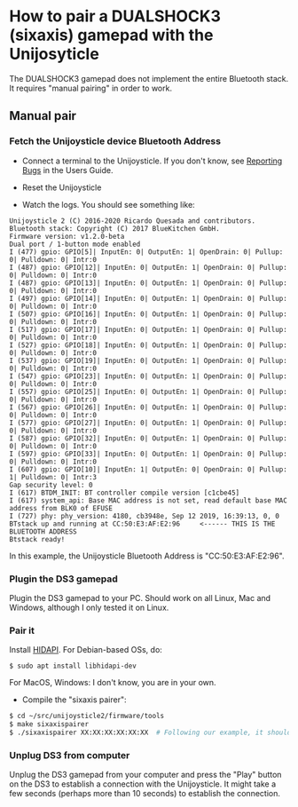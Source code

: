 # How to pair a DUALSHOCK3 (sixaxis) gamepad with the Unijosyticle

The DUALSHOCK3 gamepad does not implement the entire Bluetooth stack. It requires "manual pairing" in order to work.

## Manual pair

### Fetch the Unijoysticle device Bluetooth Address

* Connect a terminal to the Unijoysticle. If you don't know, see [Reporting Bugs][reporting_bugs] in the Users Guide.

* Reset the Unijoysticle

* Watch the logs. You should see something like:

```
Unijoysticle 2 (C) 2016-2020 Ricardo Quesada and contributors.
Bluetooth stack: Copyright (C) 2017 BlueKitchen GmbH.
Firmware version: v1.2.0-beta
Dual port / 1-button mode enabled
I (477) gpio: GPIO[5]| InputEn: 0| OutputEn: 1| OpenDrain: 0| Pullup: 0| Pulldown: 0| Intr:0
I (487) gpio: GPIO[12]| InputEn: 0| OutputEn: 1| OpenDrain: 0| Pullup: 0| Pulldown: 0| Intr:0
I (487) gpio: GPIO[13]| InputEn: 0| OutputEn: 1| OpenDrain: 0| Pullup: 0| Pulldown: 0| Intr:0
I (497) gpio: GPIO[14]| InputEn: 0| OutputEn: 1| OpenDrain: 0| Pullup: 0| Pulldown: 0| Intr:0
I (507) gpio: GPIO[16]| InputEn: 0| OutputEn: 1| OpenDrain: 0| Pullup: 0| Pulldown: 0| Intr:0
I (517) gpio: GPIO[17]| InputEn: 0| OutputEn: 1| OpenDrain: 0| Pullup: 0| Pulldown: 0| Intr:0
I (527) gpio: GPIO[18]| InputEn: 0| OutputEn: 1| OpenDrain: 0| Pullup: 0| Pulldown: 0| Intr:0
I (537) gpio: GPIO[19]| InputEn: 0| OutputEn: 1| OpenDrain: 0| Pullup: 0| Pulldown: 0| Intr:0
I (547) gpio: GPIO[23]| InputEn: 0| OutputEn: 1| OpenDrain: 0| Pullup: 0| Pulldown: 0| Intr:0
I (557) gpio: GPIO[25]| InputEn: 0| OutputEn: 1| OpenDrain: 0| Pullup: 0| Pulldown: 0| Intr:0
I (567) gpio: GPIO[26]| InputEn: 0| OutputEn: 1| OpenDrain: 0| Pullup: 0| Pulldown: 0| Intr:0
I (577) gpio: GPIO[27]| InputEn: 0| OutputEn: 1| OpenDrain: 0| Pullup: 0| Pulldown: 0| Intr:0
I (587) gpio: GPIO[32]| InputEn: 0| OutputEn: 1| OpenDrain: 0| Pullup: 0| Pulldown: 0| Intr:0
I (597) gpio: GPIO[33]| InputEn: 0| OutputEn: 1| OpenDrain: 0| Pullup: 0| Pulldown: 0| Intr:0
I (607) gpio: GPIO[10]| InputEn: 1| OutputEn: 0| OpenDrain: 0| Pullup: 1| Pulldown: 0| Intr:3
Gap security level: 0
I (617) BTDM_INIT: BT controller compile version [c1cbe45]
I (617) system_api: Base MAC address is not set, read default base MAC address from BLK0 of EFUSE
I (727) phy: phy_version: 4180, cb3948e, Sep 12 2019, 16:39:13, 0, 0
BTstack up and running at CC:50:E3:AF:E2:96     <------ THIS IS THE BLUETOOTH ADDRESS
Btstack ready!
```

In this example, the Unijoysticle Bluetooth Address is "CC:50:E3:AF:E2:96".

[reporting_bugs]: user_guide.md#reporting-bugs

### Plugin the DS3 gamepad

Plugin the DS3 gamepad to your PC. Should work on all Linux, Mac and Windows, although I only tested it on Linux.

### Pair it

Install [HIDAPI][hidapi]. For Debian-based OSs, do:
```
$ sudo apt install libhidapi-dev
```

For MacOS, Windows: I don't know, you are in your own.

* Compile the "sixaxis pairer":

```sh
$ cd ~/src/unijoysticle2/firmware/tools
$ make sixaxispairer
$ ./sixaxispairer XX:XX:XX:XX:XX:XX  # Following our example, it should be CC:50:E3:AF:E2:96
```

[hidapi]: https://github.com/signal11/hidapi

### Unplug DS3 from computer

Unplug the DS3 gamepad from your computer and press the "Play" button on the DS3 to establish a connection with the Unijoysticle.
It might take a few seconds (perhaps more than 10 seconds) to establish the connection.
